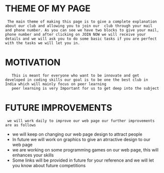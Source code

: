 # **THEME** OF MY PAGE
     The main theme of making this page is to give a complete explanation about our club and allowing you to join our  club through your mail and phone number. As you can see we have two blocks to give your mail, phone number and after clicking on JOIN NOW we will receive your details and we will ask you to do some basic tasks if you are perfect with the tasks we will let you in.
# **MOTIVATION**
       This is meant for everyone who want to be innovate and get developed in coding skills our goal is to be one the best club in India which will mainly focus on peer learning
       peer learning is very Important for us to get deep into the subject
# **FUTURE IMPROVEMENTS**
     we will work daily to improve our web page our further improvements are as follows
* we will keep on changing our web page design to attract people
* In future we will work on graphics to give an atrractive design to our web page
* we are working on some programming games on our web page, this will enhances your skills
* Some links will be provided in future for your reference and we will let you know about future competitions